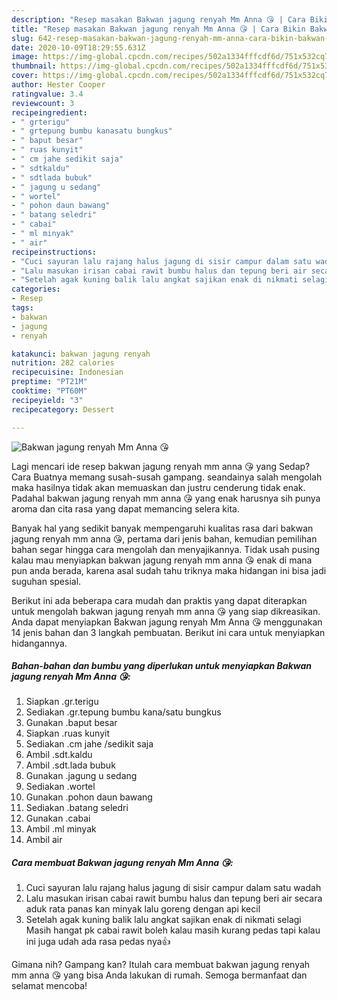 ```yaml
---
description: "Resep masakan Bakwan jagung renyah Mm Anna 😘 | Cara Bikin Bakwan jagung renyah Mm Anna 😘 Yang Enak Banget"
title: "Resep masakan Bakwan jagung renyah Mm Anna 😘 | Cara Bikin Bakwan jagung renyah Mm Anna 😘 Yang Enak Banget"
slug: 642-resep-masakan-bakwan-jagung-renyah-mm-anna-cara-bikin-bakwan-jagung-renyah-mm-anna-yang-enak-banget
date: 2020-10-09T18:29:55.631Z
image: https://img-global.cpcdn.com/recipes/502a1334fffcdf6d/751x532cq70/bakwan-jagung-renyah-mm-anna-😘-foto-resep-utama.jpg
thumbnail: https://img-global.cpcdn.com/recipes/502a1334fffcdf6d/751x532cq70/bakwan-jagung-renyah-mm-anna-😘-foto-resep-utama.jpg
cover: https://img-global.cpcdn.com/recipes/502a1334fffcdf6d/751x532cq70/bakwan-jagung-renyah-mm-anna-😘-foto-resep-utama.jpg
author: Hester Cooper
ratingvalue: 3.4
reviewcount: 3
recipeingredient:
- " grterigu"
- " grtepung bumbu kanasatu bungkus"
- " baput besar"
- " ruas kunyit"
- " cm jahe sedikit saja"
- " sdtkaldu"
- " sdtlada bubuk"
- " jagung u sedang"
- " wortel"
- " pohon daun bawang"
- " batang seledri"
- " cabai"
- " ml minyak"
- " air"
recipeinstructions:
- "Cuci sayuran lalu rajang halus jagung di sisir campur dalam satu wadah"
- "Lalu masukan irisan cabai rawit bumbu halus dan tepung beri air secara aduk rata panas kan minyak lalu goreng dengan api kecil"
- "Setelah agak kuning balik lalu angkat sajikan enak di nikmati selagi Masih hangat pk cabai rawit boleh kalau masih kurang pedas tapi kalau ini juga udah ada rasa pedas nya👍"
categories:
- Resep
tags:
- bakwan
- jagung
- renyah

katakunci: bakwan jagung renyah 
nutrition: 282 calories
recipecuisine: Indonesian
preptime: "PT21M"
cooktime: "PT60M"
recipeyield: "3"
recipecategory: Dessert

---
```



![Bakwan jagung renyah Mm Anna 😘](https://img-global.cpcdn.com/recipes/502a1334fffcdf6d/751x532cq70/bakwan-jagung-renyah-mm-anna-😘-foto-resep-utama.jpg)

Lagi mencari ide resep bakwan jagung renyah mm anna 😘 yang Sedap? Cara Buatnya memang susah-susah gampang. seandainya salah mengolah maka hasilnya tidak akan memuaskan dan justru cenderung tidak enak. Padahal bakwan jagung renyah mm anna 😘 yang enak harusnya sih punya aroma dan cita rasa yang dapat memancing selera kita.



Banyak hal yang sedikit banyak mempengaruhi kualitas rasa dari bakwan jagung renyah mm anna 😘, pertama dari jenis bahan, kemudian pemilihan bahan segar hingga cara mengolah dan menyajikannya. Tidak usah pusing kalau mau menyiapkan bakwan jagung renyah mm anna 😘 enak di mana pun anda berada, karena asal sudah tahu triknya maka hidangan ini bisa jadi suguhan spesial.


Berikut ini ada beberapa cara mudah dan praktis yang dapat diterapkan untuk mengolah bakwan jagung renyah mm anna 😘 yang siap dikreasikan. Anda dapat menyiapkan Bakwan jagung renyah Mm Anna 😘 menggunakan 14 jenis bahan dan 3 langkah pembuatan. Berikut ini cara untuk menyiapkan hidangannya.

<!--inarticleads1-->

##### Bahan-bahan dan bumbu yang diperlukan untuk menyiapkan Bakwan jagung renyah Mm Anna 😘:

1. Siapkan  .gr.terigu
1. Sediakan  .gr.tepung bumbu kana/satu bungkus
1. Gunakan  .baput besar
1. Siapkan  .ruas kunyit
1. Sediakan  .cm jahe /sedikit saja
1. Ambil  .sdt.kaldu
1. Ambil  .sdt.lada bubuk
1. Gunakan  .jagung u sedang
1. Sediakan  .wortel
1. Gunakan  .pohon daun bawang
1. Sediakan  .batang seledri
1. Gunakan  .cabai
1. Ambil  .ml minyak
1. Ambil  air




<!--inarticleads2-->

##### Cara membuat Bakwan jagung renyah Mm Anna 😘:

1. Cuci sayuran lalu rajang halus jagung di sisir campur dalam satu wadah
1. Lalu masukan irisan cabai rawit bumbu halus dan tepung beri air secara aduk rata panas kan minyak lalu goreng dengan api kecil
1. Setelah agak kuning balik lalu angkat sajikan enak di nikmati selagi Masih hangat pk cabai rawit boleh kalau masih kurang pedas tapi kalau ini juga udah ada rasa pedas nya👍




Gimana nih? Gampang kan? Itulah cara membuat bakwan jagung renyah mm anna 😘 yang bisa Anda lakukan di rumah. Semoga bermanfaat dan selamat mencoba!
